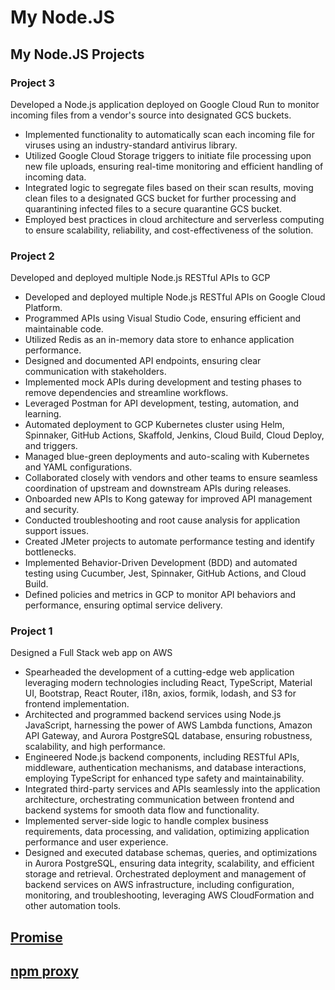 # My Node.JS

## My Node.JS Projects

### Project 3

Developed a Node.js application deployed on Google Cloud Run to monitor incoming files from a vendor's source into designated GCS buckets.

- Implemented functionality to automatically scan each incoming file for viruses using an industry-standard antivirus library.
- Utilized Google Cloud Storage triggers to initiate file processing upon new file uploads, ensuring real-time monitoring and efficient handling of incoming data.
- Integrated logic to segregate files based on their scan results, moving clean files to a designated GCS bucket for further processing and quarantining infected files to a secure quarantine GCS bucket.
- Employed best practices in cloud architecture and serverless computing to ensure scalability, reliability, and cost-effectiveness of the solution.

### Project 2

Developed and deployed multiple Node.js RESTful APIs to GCP

- Developed and deployed multiple Node.js RESTful APIs on Google Cloud Platform.
- Programmed APIs using Visual Studio Code, ensuring efficient and maintainable code.
- Utilized Redis as an in-memory data store to enhance application performance.
- Designed and documented API endpoints, ensuring clear communication with stakeholders.
- Implemented mock APIs during development and testing phases to remove dependencies and streamline workflows.
- Leveraged Postman for API development, testing, automation, and learning.
- Automated deployment to GCP Kubernetes cluster using Helm, Spinnaker, GitHub Actions, Skaffold, Jenkins, Cloud Build, Cloud Deploy, and triggers.
- Managed blue-green deployments and auto-scaling with Kubernetes and YAML configurations.
- Collaborated closely with vendors and other teams to ensure seamless coordination of upstream and downstream APIs during releases.
- Onboarded new APIs to Kong gateway for improved API management and security.
- Conducted troubleshooting and root cause analysis for application support issues.
- Created JMeter projects to automate performance testing and identify bottlenecks.
- Implemented Behavior-Driven Development (BDD) and automated testing using Cucumber, Jest, Spinnaker, GitHub Actions, and Cloud Build.
- Defined policies and metrics in GCP to monitor API behaviors and performance, ensuring optimal service delivery.

### Project 1

Designed a Full Stack web app on AWS

- Spearheaded the development of a cutting-edge web application leveraging modern technologies including React, TypeScript, Material UI, Bootstrap, React Router, i18n, axios, formik, lodash, and S3 for frontend implementation.
- Architected and programmed backend services using Node.js JavaScript, harnessing the power of AWS Lambda functions, Amazon API Gateway, and Aurora PostgreSQL database, ensuring robustness, scalability, and high performance.
- Engineered Node.js backend components, including RESTful APIs, middleware, authentication mechanisms, and database interactions, employing TypeScript for enhanced type safety and maintainability.
- Integrated third-party services and APIs seamlessly into the application architecture, orchestrating communication between frontend and backend systems for smooth data flow and functionality.
- Implemented server-side logic to handle complex business requirements, data processing, and validation, optimizing application performance and user experience.
- Designed and executed database schemas, queries, and optimizations in Aurora PostgreSQL, ensuring data integrity, scalability, and efficient storage and retrieval.
Orchestrated deployment and management of backend services on AWS infrastructure, including configuration, monitoring, and troubleshooting, leveraging AWS CloudFormation and other automation tools.

## [Promise](Promise.md)

## [npm proxy](NpmProxy.md)

<!-- ## Using SinonJS to mock Node apps

## readline + fs

## Data Structure
-->
